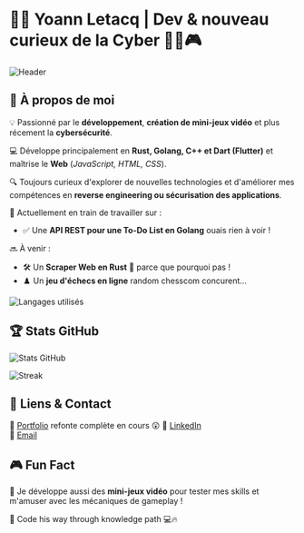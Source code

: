 # 👨‍💻 Yoann Letacq | Dev &  nouveau curieux de la Cyber 🔐🚀🎮

![Header](https://capsule-render.vercel.app/api?type=waving&color=gradient&height=180&section=header&text=Yoann%20Letacq&fontSize=35&fontAlignY=35&desc=Ing%C3%A9nieur%20Dev%20%26%20Cybers%C3%A9curit%C3%A9&descSize=20)

## 🚀 À propos de moi

💡 Passionné par le **développement**, **création de mini-jeux vidéo** et plus récement la **cybersécurité**. 

💻 Développe principalement en **Rust, Golang, C++ et Dart (Flutter)** et maîtrise le **Web** (*JavaScript, HTML, CSS*).

🔍 Toujours curieux d'explorer de nouvelles technologies et d'améliorer mes compétences en **reverse engineering ou sécurisation des applications**.

🎯 Actuellement en train de travailler sur :

- ✅ Une **API REST pour une To-Do List en Golang** ouais rien à voir ! 

🔜 À venir :

- 🛠️ Un **Scraper Web en Rust** 🦀 parce que pourquoi pas !
- ♟️ Un **jeu d'échecs en ligne** random chesscom concurent...

![Langages utilisés](https://github-readme-stats.vercel.app/api/top-langs/?username=yoannletacq&layout=compact&theme=radical)

## 🏆 Stats GitHub

![Stats GitHub](https://github-readme-stats.vercel.app/api?username=yoannletacq&show_icons=true&theme=radical)

![Streak](https://github-readme-streak-stats.herokuapp.com/?user=yoannletacq&theme=radical)

## 🔗 Liens & Contact

📌 [Portfolio](https://yoannletacq.dev)  refonte complète en cours 😲
💼 [LinkedIn](https://linkedin.com/in/yoannletacq)  
📧 [Email](mailto:yoannletacq0@gmail.com)

## 🎮 Fun Fact

🎲 Je développe aussi des **mini-jeux vidéo** pour tester mes skills et m'amuser avec les mécaniques de gameplay !

🚀 Code his way through knowledge path 💻🔥
